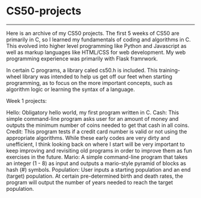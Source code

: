 # CS50-projects
---
Here is an archive of my CS50 projects.
The first 5 weeks of CS50 are primarily in C, so I learned my fundamentals of coding and algorithms in C.
This evolved into higher level programming like Python and Javascript as well as markup languages like HTML/CSS for web development.
My web programming experience was primarily with Flask framrwork.

In certain C programs, a library caled cs50.h is included. This training-wheel library was intended to help us get off our feet when starting programming, as to focus on the more important concepts, such as algorithm logic or learning the syntax of a language.

Week 1 projects:

Hello: Obligatory hello world, my first program written in C.
Cash: This simple command-line program asks user for an amount of money and outputs the minimum number of coins needed to get that cash in all coins.
Credit: This program tests if a credit card number is valid or not using the appropriate algorithms. While these early codes are very dirty and unefficient, I think looking back on where I start will be very important to keep improving and revisiting old programs in order to improve them as fun exercises in the future.
Mario: A simple command-line program that takes an integer (1 - 8) as input and outputs a mario-style pyramid of blocks as hash (#) symbols.
Population: User inputs a starting population and an end (target) population. At certain pre-determined birth and death rates, the program will output the number of years needed to reach the target population.
